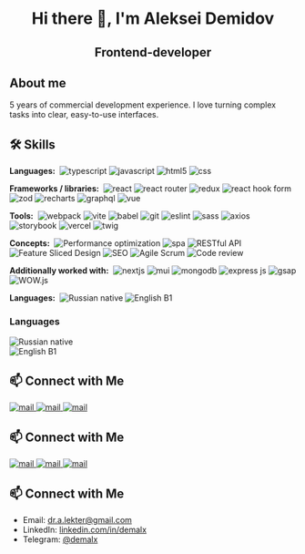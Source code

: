 <h1 align="center">Hi there 👋, I'm Aleksei Demidov</h1>

<h2 align="center">Frontend-developer</h2>

<h2>About me</h2>

<p>5 years of commercial development experience. I love turning complex tasks into clear, easy-to-use interfaces.</p>

<h2>🛠️ Skills</h2>
<p><b>Languages:</b>&nbsp; 
    <img src="https://img.shields.io/badge/TypeScript-3178c6?style=flat&logo=typescript&logoColor=fff" alt="typescript" />
    <img src="https://img.shields.io/badge/JavaScript-f7df1e?style=flat&logo=javascript&logoColor=000" alt="javascript" />
    <img src="https://img.shields.io/badge/HTML5-e34f26?style=flat&logo=html5&logoColor=fff" alt="html5" />
    <img src="https://img.shields.io/badge/CSS-663399?style=flat&logo=css&logoColor=fff" alt="css" />
</p>

<p><b>Frameworks / libraries:</b>&nbsp; 
    <img src="https://img.shields.io/badge/React-61dbfb?style=flat&logo=react&logoColor=000" alt="react" />
    <img src="https://img.shields.io/badge/React_Router-CA4245?style=flat&logo=reactrouter&logoColor=fff" alt="react router" />
    <img src="https://img.shields.io/badge/Redux-764ABC?style=flat&logo=redux&logoColor=fff" alt="redux" />
    <img src="https://img.shields.io/badge/React_Hook_Form-EC5990?style=flat&logo=reacthookform&logoColor=fff" alt="react hook form" />
    <img src="https://img.shields.io/badge/Zod-3E67B1?style=flat&logo=zod&logoColor=fff" alt="zod" />
    <img src="https://img.shields.io/badge/Recharts-FF6384?style=flat&logo=chartdotjs&logoColor=fff" alt="recharts" />
    <img src="https://img.shields.io/badge/GraphQL-E10098?style=flat&logo=graphql&logoColor=fff" alt="graphql" />
    <img src="https://img.shields.io/badge/Vue.js-4FC08D?style=flat&logo=vuedotjs&logoColor=fff" alt="vue" />
</p>

<p><b>Tools:</b>&nbsp; 
    <img src="https://img.shields.io/badge/Webpack-8DD6F9?style=flat&logo=webpack&logoColor=000" alt="webpack" />
    <img src="https://img.shields.io/badge/Vite-646CFF?style=flat&logo=vite&logoColor=fff" alt="vite" />
    <img src="https://img.shields.io/badge/Babel-F9DC3E?style=flat&logo=babel&logoColor=000" alt="babel" />
    <img src="https://img.shields.io/badge/Git-F05032?style=flat&logo=git&logoColor=fff" alt="git" />
    <img src="https://img.shields.io/badge/ESLint-4B32C3?style=flat&logo=eslint&logoColor=fff" alt="eslint" />
    <img src="https://img.shields.io/badge/Sass-CC6699?style=flat&logo=sass&logoColor=fff" alt="sass" />
    <img src="https://img.shields.io/badge/Axios-5A29E4?style=flat&logo=axios&logoColor=fff" alt="axios" />
    <img src="https://img.shields.io/badge/Storybook-FF4785?style=flat&logo=storybook&logoColor=fff" alt="storybook" />
    <img src="https://img.shields.io/badge/Vercel-000000?style=flat&logo=vercel&logoColor=fff" alt="vercel" />
    <img src="https://img.shields.io/badge/Twig-226622?style=flat&logoColor=fff" alt="twig" />
</p>

<p><b>Concepts:</b>&nbsp; 
    <img src="https://img.shields.io/badge/Performance_optimization-236?style=flat" alt="Performance optimization" />
    <img src="https://img.shields.io/badge/SPA-237?style=flat" alt="spa" />
    <img src="https://img.shields.io/badge/RESTful_API-238?style=flat" alt="RESTful API" />
    <img src="https://img.shields.io/badge/Feature_Sliced_Design-349?style=flat" alt="Feature Sliced Design" />
    <img src="https://img.shields.io/badge/SEO-34a?style=flat" alt="SEO" />
    <img src="https://img.shields.io/badge/Agile/Scrum-34b?style=flat" alt="Agile Scrum" />
    <img src="https://img.shields.io/badge/Code_review-34c?style=flat" alt="Code review" />
</p>

<p><b>Additionally worked with:</b>&nbsp; 
    <img src="https://img.shields.io/badge/Next.js-000000?style=flat&logo=nextdotjs&logoColor=fff" alt="nextjs" />
    <img src="https://img.shields.io/badge/MUI-007FFF?style=flat&logo=mui&logoColor=fff" alt="mui" />
    <img src="https://img.shields.io/badge/MongoDB-47A248?style=flat&logo=mongodb&logoColor=fff" alt="mongodb" />
    <img src="https://img.shields.io/badge/Express.js-778?style=flat&logo=express&logoColor=fff" alt="express js" />
    <img src="https://img.shields.io/badge/GSAP-0AE448?style=flat&logo=gsap&logoColor=fff" alt="gsap" />
    <img src="https://img.shields.io/badge/WOW.js-889?style=flat" alt="WOW.js" />
</p>

<p><b>Languages:</b>&nbsp; 
    <img src="https://img.shields.io/badge/Russian-native-ddf?style=flat&label=Russian&labelColor=335" alt="Russian native" />
    <img src="https://img.shields.io/badge/English-B1-ddf?style=flat&label=English&labelColor=335" alt="English B1" />
</p>

<h3>Languages</h3>
<p>
    <img src="https://img.shields.io/badge/Russian-native-ddf?style=for-the-badge&label=Russian&labelColor=335" alt="Russian native" /><br/>
    <img src="https://img.shields.io/badge/English-B1-ddf?style=for-the-badge&label=English&labelColor=335" alt="English B1" />
</p>

<h2>📫 Connect with Me</h2>
<p>
    <a href="mailto:dr.a.lekter@gmail.com">
        <img src="https://img.shields.io/badge/dr.a.lekter@gmail.com-EA4335?style=for-the-badge&logo=gmail&logoColor=fff" alt="mail" />
    </a>
    <a href="https://www.linkedin.com/in/demalx/">
        <img src="https://img.shields.io/badge/LinkedIn-0077B5?style=for-the-badge&logo=inspire&logoColor=fff" alt="mail" />
    </a>
    <a href="https://t.me/demalx">
        <img src="https://img.shields.io/badge/Telegram-0077B5?style=for-the-badge&logo=telegram&logoColor=fff" alt="mail" />
    </a>
</p>

<h2>📫 Connect with Me</h2>
<p>
    <a href="mailto:dr.a.lekter@gmail.com">
        <img src="https://img.shields.io/badge/dr.a.lekter@gmail.com-EA4335?style=flat-square&logo=gmail&logoColor=fff" alt="mail" />
    </a>
    <a href="https://www.linkedin.com/in/demalx/">
        <img src="https://img.shields.io/badge/LinkedIn-0077B5?style=flat-square&logo=inspire&logoColor=fff" alt="mail" />
    </a>
    <a href="https://t.me/demalx">
        <img src="https://img.shields.io/badge/Telegram-0077B5?style=flat-square&logo=telegram&logoColor=fff" alt="mail" />
    </a>
</p>

<h2>📫 Connect with Me</h2>
<ul>
    <li>Email: <a href="mailto:dr.a.lekter@gmail.com" target="_blank">dr.a.lekter@gmail.com</a></li>
    <li>LinkedIn: <a href="https://www.linkedin.com/in/demalx/" target="_blank">linkedin.com/in/demalx</a></li>
    <li>Telegram: <a href="https://t.me/demalx" target="_blank">@demalx</a></li>
</ul>